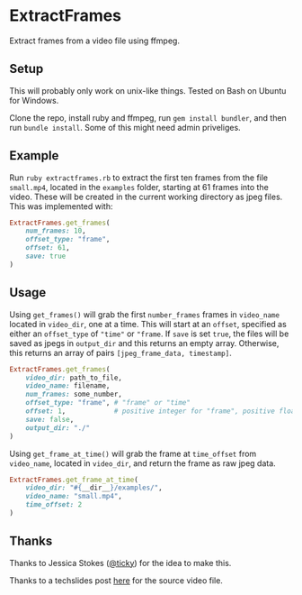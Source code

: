 # ExtractFrames

Extract frames from a video file using ffmpeg.

## Setup

This will probably only work on unix-like things. Tested on Bash on Ubuntu for Windows.
 
Clone the repo, install ruby and ffmpeg, run `gem install bundler`, and then run `bundle install`. Some of this might need admin priveliges.

## Example

Run `ruby extractframes.rb` to extract the first ten frames from the file `small.mp4`, located in the `examples` folder, starting at 61 frames into the video. These will be created in the current working directory as jpeg files. This was implemented with: 
```ruby
ExtractFrames.get_frames(
    num_frames: 10,
    offset_type: "frame",
    offset: 61,
    save: true
)
```

## Usage

Using `get_frames()` will grab the first `number_frames` frames in `video_name` located in `video_dir`, one at a time. This will start at an `offset`, specified as either an `offset_type` of `"time"` or `"frame`. If `save` is set `true`, the files will be saved as jpegs in `output_dir` and this returns an empty array. Otherwise, this returns an array of pairs `[jpeg_frame_data, timestamp]`. 
```ruby
ExtractFrames.get_frames(
    video_dir: path_to_file,
    video_name: filename,
    num_frames: some_number,
    offset_type: "frame", # "frame" or "time"
    offset: 1,            # positive integer for "frame", positive float for "time"
    save: false,
    output_dir: "./"
)
```

Using `get_frame_at_time()` will grab the frame at `time_offset` from `video_name`, located in `video_dir`, and return the frame as raw jpeg data.
```ruby
ExtractFrames.get_frame_at_time(
    video_dir: "#{__dir__}/examples/",
    video_name: "small.mp4",
    time_offset: 2
)
```

## Thanks

Thanks to Jessica Stokes ([@ticky](https://www.twitter.com/ticky/)) for the idea to make this. 

Thanks to a techslides post [here](http://techslides.com/sample-webm-ogg-and-mp4-video-files-for-html5) for the source video file. 